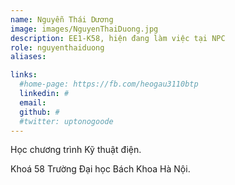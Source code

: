 ```yaml
---
name: Nguyễn Thái Dương
image: images/NguyenThaiDuong.jpg
description: EE1-K58, hiện đang làm việc tại NPC
role: nguyenthaiduong
aliases:

links:
  #home-page: https://fb.com/heogau3110btp
  linkedin: #
  email: 
  github: #
  #twitter: uptonogoode
---
```


Học chương trình Kỹ thuật điện.

Khoá 58 Trường Đại học Bách Khoa Hà Nội.
